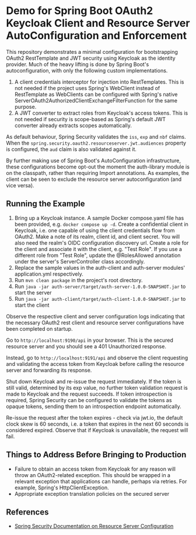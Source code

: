 # Demo for Spring Boot OAuth2 Keycloak Client and Resource Server AutoConfiguration and Enforcement

This repository demonstrates a minimal configuration for bootstrapping OAuth2 RestTemplate and JWT security using Keycloak as the identity provider. Much of the heavy lifting is done by Spring Boot's autoconfiguration, with only the following custom implementations.

1. A client credentials interceptor for injection into RestTemplates. This is not needed if the project uses Spring's WebClient instead of RestTemplate as WebClients can be configured with Spring's native ServerOAuth2AuthorizedClientExchangeFilterFunction for the same purpose.
2. A JWT converter to extract roles from Keycloak's access tokens. This is not needed if security is scope-based as Spring's default JWT converter already extracts scopes automatically.

As default behaviour, Spring Security validates the `iss`, `exp` and `nbf` claims. When the `spring.security.oauth2.resourceserver.jwt.audiences` property is configured, the `aud` claim is also validated against it.

By further making use of Spring Boot's AutoConfiguration infrastructure, these configurations become opt-out the moment the auth-library module is on the classpath, rather than requiring Import annotations. As examples, the client can be seen to exclude the resource server autoconfiguration (and vice versa).

## Running the Example

1. Bring up a Keycloak instance. A sample Docker compose.yaml file has been provided, e.g. `docker compose up -d`. Create a confidential client in Keycloak, i.e. one capable of using the client credentials flow from OAuth2. Make a note of its realm, client id, and client secret. You will also need the realm's OIDC configuration discovery url. Create a role for the client and associate it with the client, e.g. "Test Role". If you use a different role from "Test Role", update the @RolesAllowed annotation under the server's ServerController class accordingly.
2. Replace the sample values in the auth-client and auth-server modules' application.yml respectively.
3. Run `mvn clean package` in the project's root directory.
4. Run `java -jar auth-server/target/auth-server-1.0.0-SNAPSHOT.jar` to start the server
5. Run `java -jar auth-client/target/auth-client-1.0.0-SNAPSHOT.jar` to start the client

Observe the respective client and server configuration logs indicating that the necessary OAuth2 rest client and resource server configurations have been completed on startup.

Go to `http://localhost:9190/api` in your browser. This is the secured resource server and you should see a 401 Unauthorized response.

Instead, go to `http://localhost:9191/api` and observe the client requesting and validating the access token from Keycloak before calling the resource server and forwarding its response.

Shut down Keycloak and re-issue the request immediately. If the token is still valid, determined by its exp value, no further token validation request is made to Keycloak and the request succeeds. If token introspection is required, Spring Security can be configured to validate the tokens as opaque tokens, sending them to an introspection endpoint automatically.

Re-issue the request after the token expires - check via jwt.io, the default clock skew is 60 seconds, i.e. a token that expires in the next 60 seconds is considered expired. Observe that if Keycloak is unavailable, the request will fail.

## Things to Address Before Bringing to Production

- Failure to obtain an access token from Keycloak for any reason will throw an OAuth2-related exception. This should be wrapped in a relevant exception that applications can handle, perhaps via retries. For example, Spring's HttpClientException.
- Appropriate exception translation policies on the secured server

## References
- [Spring Security Documentation on Resource Server Configuration](https://docs.spring.io/spring-security/reference/servlet/oauth2/resource-server/jwt.html#_specifying_the_authorization_server)
